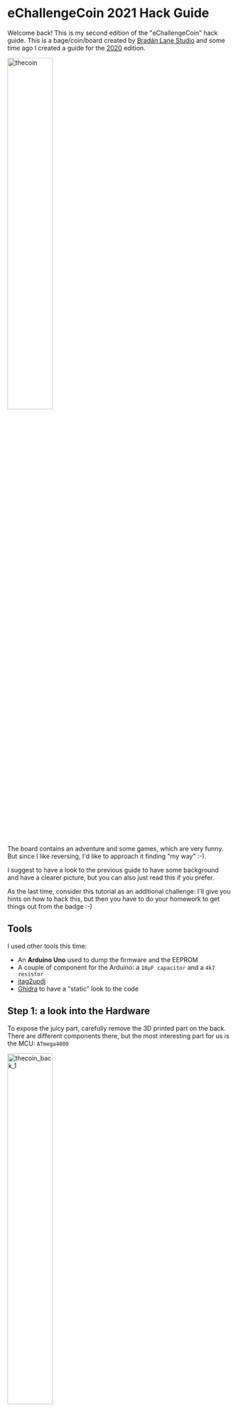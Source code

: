 # eChallengeCoin 2021 Hack Guide

Welcome back! This is my second edition of the "eChallengeCoin" hack guide.  This is a bage/coin/board created by [Bradán Lane Studio](https://www.tindie.com/stores/bradanlane/) and some time ago I created a guide for the [2020](https://github.com/cecio/eChallengeCoin-2020/blob/main/README.md) edition.

<img src="https://github.com/cecio/eChallengeCoin-2021/blob/main/Pictures/Front.jpg" alt="thecoin" height="45%" width="45%"/>

The board contains an adventure and some games, which are very funny. But since I like reversing, I'd like to approach it finding  "my way" :-).

I suggest to have a look to the previous guide to have some background and have a clearer picture, but you can also just read this if you prefer.

As the last time, consider this tutorial as an additional challenge: I'll give you hints on how to hack this, but then you have to do your homework to get things out from the badge :-)

## Tools

I used other tools this time:

- An **Arduino Uno** used to dump the firmware and the EEPROM
- A couple of component for the Arduino: a `10μF capacitor` and a `4k7 resistor`
- [jtag2updi](https://github.com/ElTangas/jtag2updi)
- [Ghidra](https://github.com/NationalSecurityAgency/ghidra) to have a "static" look to the code

## Step 1: a look into the Hardware

To expose the juicy part, carefully remove the 3D printed part on the back. There are different components there, but the most interesting part for us is the MCU: `ATmega4809`

<img src="https://github.com/cecio/eChallengeCoin-2021/blob/main/Pictures/Back_1.jpg" alt="thecoin_back_1" height="45%" width="45%"/>

We are interested in the MCU because the first thing that we need to do is to try to dump the firmware which, in this kind of MCU, is stored in the flash of the MCU itself. By reading the [DataSheet](http://ww1.microchip.com/downloads/en/DeviceDoc/ATmega4808-4809-Data-Sheet-DS40002173A.pdf) you can have an idea of the features.

As you can see the board exposes the PINs/interfaces on the edge of the coin (let's call them PADs). So, since for the 2020 version I used a SPI connection, I started looking for the same, but this time things looks different: the 2021 version has more "Touch" PADs and fewer unlabelled parts on the border (only one!).

A deeper look into the `ATmega4809` DataSheet revealed me an interesting thing: this MCU has a so called `Single-pin Unified Program Debug Interface (UPDI)` mapped on PIN 41:

<img src="https://github.com/cecio/eChallengeCoin-2021/blob/main/Pictures/4809_pinout.png" alt="Pinout" height="75%" width="75%"/>

and guess what? With a multimeter I mapped this pin exactly to the only unlabelled PAD (by carefully looking at silkscreen on the back you can also guess this)! 

`UPDI` is a Microchip proprietary interface for external programming and on-chip debugging of a device. Very interesting! So, let me check if I found the way...

## Step 2: dumping EEPROM and FLASH

**WARNING**: *before following these steps, I suggest to remove the battery from the eChallengeCoin. And, as a general rule, if you do something wrong, you may brick/destroy your board. Be careful, you are responsible of your actions!*

I started to look around in order to find a way to interface with `UPDI` and I stumbled into this project:  [jtag2updi](https://github.com/ElTangas/jtag2updi)

Great! It looks like I can turn any **Arduino Uno** into a `UPDI` interface with few mods.

To do it, just follow these few steps:

- clone the `jtag2updi` repo

- get the content of `source` folder and copy it in your **Arduino IDE** folder (mine is `~/sketchbook`), in `jtag2updi`

- open, compile and upload the sotfware to your **Arduino**

- now place some components on the **Arduino** (disconnect it before):

  <img src="https://github.com/cecio/eChallengeCoin-2021/blob/main/Pictures/arduino_components.jpg" alt="Components" height="75%" width="75%"/>

- it's time to connect the **Arduino** to the **Coin**. You can use alligator clips (see picture below):

  - *black* pad to **Arduino** GND
  - *red* pad to **Arduino** 3.3v
  - *green* pad to Arduino PIN 6 (with resistor)

  <img src="https://github.com/cecio/eChallengeCoin-2021/blob/main/Pictures/Back_2.jpg" alt="Connections" height="45%" width="45%"/>

- connect **Arduino** to your PC

- copy the `avrdude.conf` from `jtag2updi` repository to your local folder

- and finally, dump the flash with (replace `/dev/ttyACM0` with the one mapped by your PC):

  ```
  avrdude -C ./avrdude.conf -c jtag2updi -p m4809 -P /dev/ttyACM0 -Uflash:r:flash.bin:r
  ```

- you can also dump the EEPROM content:

  ```
  avrdude -C ./avrdude.conf -c jtag2updi -p m4809 -P /dev/ttyACM0 -Ueeprom:r:eeprom.bin:r
  ```

## Step 3: the analysis

Unfortunately, unlike the last time with the 2020 version, we don't have an emulator to run the code of this MCU. I tried to use the `simavr`, but I was not able to get it working with this dump.

Since `UPDI` can be used for debugging as well, probably we could use the same interface to attach a debugger directly to the board, but to be honest, I didn't investigated this too much.

But no problem, we can go static!

The EEPROM looks like this:

<img src="https://github.com/cecio/eChallengeCoin-2021/blob/main/Pictures/eeprom.png" alt="EEPROM" style="zoom:87%;"/>

As you can see most of the EEPROM seems to be unused, but you can try to play with the values and see what happens reloading it (**be careful, you can brick your coin!** The last time we used an emulator...this time it's the real hardware). Since the EEPROM is where the board is saving your progress, you can see how things are reflected in the EEPROM itself by dumping it afrer you did something significative.

Now it's time to open the `flash.bin` file with **Ghidra** and see if we can figure out something. After analysing the code, it's pretty clear that (as usual) there are code sections and some sections that looks like data:

<img src="https://github.com/cecio/eChallengeCoin-2021/blob/main/Pictures/ghidra.png" alt="Ghidra" style="zoom:67%;"/>

Leveraging some of the things learned with 2020 version, some reversing and some guessing I understood that the whole adventure text was stored and compressed with the following format, in a specific section of the flash:

`<# of bytes to read><compressed string>`

So, with the following Python code, you can extract all you need to complete the adventure...

```
def dec_buffer(buffer):
    i = 1
    oldb = 0
    dec = ''
    for b in buffer:
        
        tmpchr = chr((( oldb + b >> i ) & 0xFF) & 0x7F)
        if tmpchr.isprintable():
            dec += tmpchr
        else:
            break
        oldb = ( b << 8 )
        i += 1
    
        if i == 8:
            dec += chr(b & 0x7F) 
            i = 1
            oldb = 0
    
    return dec

enc = open('flash.bin','rb')
buffer = enc.read()
enc.close()

start_addr = 0x3af9
dec_string = ''

while (start_addr < 0x934e):
    len = buffer[start_addr]
    dec_string = dec_buffer(buffer[start_addr + 1:start_addr + len + 1])
    print('Offset 0x%x: %s' % (start_addr + 1, dec_string))

    start_addr = start_addr + len + 1
```

And you'll get something like this:

```
Offset 0x3afa: However you reached the end, you win!
Offset 0x3b1c: Of course, there is also the possibility you did not solve the challenges using the clues in the story and you just hacked the eChallengeCoin. That's OK too!
Offset 0x3ba7: Did you find the Easter Eggs? If not, you can read through the story again at any time.
Offset 0x3bf5: Congratulations on completing the story and helping Sara solve the challenges.
...
<REDACTED>
```

## Wrap up

Again, it was very funny to play with eChallengeCoin. Please support  [Bradán Lane Studio](https://www.tindie.com/stores/bradanlane/) so that he will continue to create funny things like this. 

Thanks to @Her0_IT for the precious help!

Happy hacking!

 





